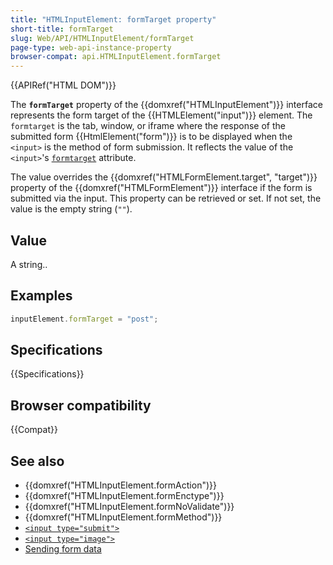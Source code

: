 ```yaml
---
title: "HTMLInputElement: formTarget property"
short-title: formTarget
slug: Web/API/HTMLInputElement/formTarget
page-type: web-api-instance-property
browser-compat: api.HTMLInputElement.formTarget
---
```


{{APIRef("HTML DOM")}}

The **`formTarget`** property of the {{domxref("HTMLInputElement")}} interface represents the form target of the {{HTMLElement("input")}} element. The `formtarget` is the tab, window, or iframe where the response of the submitted form {{HtmlElement("form")}} is to be displayed when the `<input>` is the method of form submission. It reflects the value of the `<input>`'s [`formtarget`](/en-US/docs/Web/HTML/Element/input#formtarget) attribute.

The value overrides the {{domxref("HTMLFormElement.target", "target")}} property of the {{domxref("HTMLFormElement")}} interface if the form is submitted via the input. This property can be retrieved or set. If not set, the value is the empty string (`""`).

## Value

A string..

## Examples

```js
inputElement.formTarget = "post";
```

## Specifications

{{Specifications}}

## Browser compatibility

{{Compat}}

## See also

- {{domxref("HTMLInputElement.formAction")}}
- {{domxref("HTMLInputElement.formEnctype")}}
- {{domxref("HTMLInputElement.formNoValidate")}}
- {{domxref("HTMLInputElement.formMethod")}}
- [`<input type="submit">`](/en-US/docs/Web/HTML/Element/input/submit)
- [`<input type="image">`](/en-US/docs/Web/HTML/Element/input/submit)
- [Sending form data](/en-US/docs/Learn/Forms/Sending_and_retrieving_form_data)
